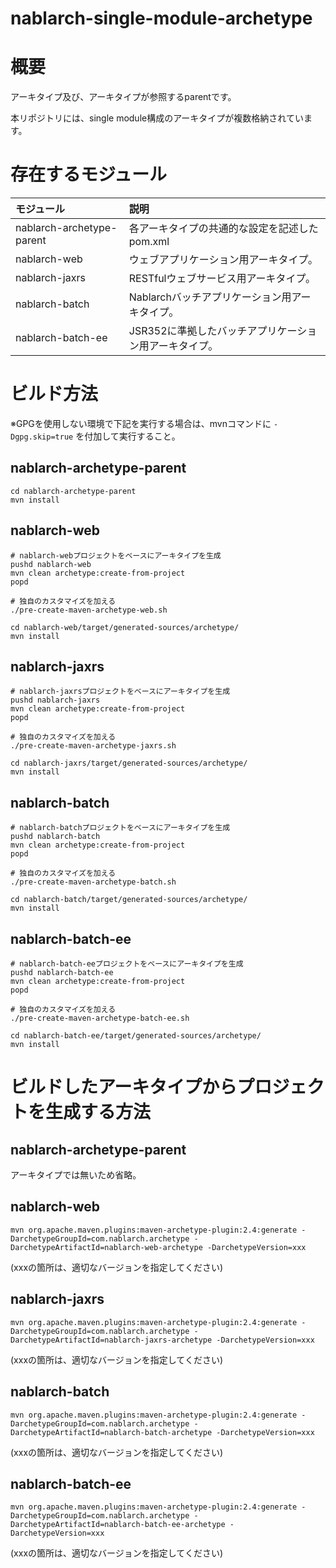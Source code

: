 nablarch-single-module-archetype
================================

# 概要

アーキタイプ及び、アーキタイプが参照するparentです。

本リポジトリには、single module構成のアーキタイプが複数格納されています。


# 存在するモジュール

| モジュール              | 説明                                                  |
|:------------------------|:------------------------------------------------------|
|nablarch-archetype-parent|各アーキタイプの共通的な設定を記述したpom.xml          |
|nablarch-web             |ウェブアプリケーション用アーキタイプ。                 |
|nablarch-jaxrs           |RESTfulウェブサービス用アーキタイプ。                  |
|nablarch-batch           |Nablarchバッチアプリケーション用アーキタイプ。         |
|nablarch-batch-ee        |JSR352に準拠したバッチアプリケーション用アーキタイプ。 |


# ビルド方法

※GPGを使用しない環境で下記を実行する場合は、mvnコマンドに ``-Dgpg.skip=true`` を付加して実行すること。

## nablarch-archetype-parent

```
cd nablarch-archetype-parent
mvn install
```

## nablarch-web

```
# nablarch-webプロジェクトをベースにアーキタイプを生成
pushd nablarch-web
mvn clean archetype:create-from-project
popd

# 独自のカスタマイズを加える
./pre-create-maven-archetype-web.sh

cd nablarch-web/target/generated-sources/archetype/
mvn install
```

## nablarch-jaxrs

```
# nablarch-jaxrsプロジェクトをベースにアーキタイプを生成
pushd nablarch-jaxrs
mvn clean archetype:create-from-project
popd

# 独自のカスタマイズを加える
./pre-create-maven-archetype-jaxrs.sh

cd nablarch-jaxrs/target/generated-sources/archetype/
mvn install
```

## nablarch-batch

```
# nablarch-batchプロジェクトをベースにアーキタイプを生成
pushd nablarch-batch
mvn clean archetype:create-from-project
popd

# 独自のカスタマイズを加える
./pre-create-maven-archetype-batch.sh

cd nablarch-batch/target/generated-sources/archetype/
mvn install
```

## nablarch-batch-ee

```
# nablarch-batch-eeプロジェクトをベースにアーキタイプを生成
pushd nablarch-batch-ee
mvn clean archetype:create-from-project
popd

# 独自のカスタマイズを加える
./pre-create-maven-archetype-batch-ee.sh

cd nablarch-batch-ee/target/generated-sources/archetype/
mvn install
```


# ビルドしたアーキタイプからプロジェクトを生成する方法

## nablarch-archetype-parent

アーキタイプでは無いため省略。


## nablarch-web

```
mvn org.apache.maven.plugins:maven-archetype-plugin:2.4:generate -DarchetypeGroupId=com.nablarch.archetype -DarchetypeArtifactId=nablarch-web-archetype -DarchetypeVersion=xxx
```
(xxxの箇所は、適切なバージョンを指定してください)


## nablarch-jaxrs

```
mvn org.apache.maven.plugins:maven-archetype-plugin:2.4:generate -DarchetypeGroupId=com.nablarch.archetype -DarchetypeArtifactId=nablarch-jaxrs-archetype -DarchetypeVersion=xxx
```
(xxxの箇所は、適切なバージョンを指定してください)


## nablarch-batch

```
mvn org.apache.maven.plugins:maven-archetype-plugin:2.4:generate -DarchetypeGroupId=com.nablarch.archetype -DarchetypeArtifactId=nablarch-batch-archetype -DarchetypeVersion=xxx
```
(xxxの箇所は、適切なバージョンを指定してください)


## nablarch-batch-ee

```
mvn org.apache.maven.plugins:maven-archetype-plugin:2.4:generate -DarchetypeGroupId=com.nablarch.archetype -DarchetypeArtifactId=nablarch-batch-ee-archetype -DarchetypeVersion=xxx
```
(xxxの箇所は、適切なバージョンを指定してください)

